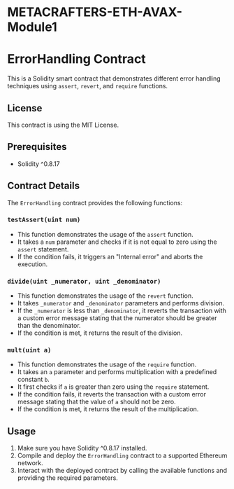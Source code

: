 # METACRAFTERS-ETH-AVAX-Module1
# ErrorHandling Contract

This is a Solidity smart contract that demonstrates different error handling techniques using `assert`, `revert`, and `require` functions.

## License

This contract is using the MIT License.

## Prerequisites

- Solidity ^0.8.17

## Contract Details

The `ErrorHandling` contract provides the following functions:

### `testAssert(uint num)`

- This function demonstrates the usage of the `assert` function.
- It takes a `num` parameter and checks if it is not equal to zero using the `assert` statement.
- If the condition fails, it triggers an "Internal error" and aborts the execution.

### `divide(uint _numerator, uint _denominator)`

- This function demonstrates the usage of the `revert` function.
- It takes `_numerator` and `_denominator` parameters and performs division.
- If the `_numerator` is less than `_denominator`, it reverts the transaction with a custom error message stating that the numerator should be greater than the denominator.
- If the condition is met, it returns the result of the division.

### `mult(uint a)`

- This function demonstrates the usage of the `require` function.
- It takes an `a` parameter and performs multiplication with a predefined constant `b`.
- It first checks if `a` is greater than zero using the `require` statement.
- If the condition fails, it reverts the transaction with a custom error message stating that the value of `a` should not be zero.
- If the condition is met, it returns the result of the multiplication.

## Usage

1. Make sure you have Solidity ^0.8.17 installed.
2. Compile and deploy the `ErrorHandling` contract to a supported Ethereum network.
3. Interact with the deployed contract by calling the available functions and providing the required parameters.
